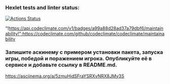 ### Hexlet tests and linter status:
[![Actions Status](https://github.com/gonch0/frontend-project-lvl1/workflows/hexlet-check/badge.svg)](https://github.com/gonch0/frontend-project-lvl1/actions)

"!https://api.codeclimate.com/v1/badges/a99a88d28ad37a79dbf6/maintainability!":https://codeclimate.com/github/codeclimate/codeclimate/maintainability


### Запишите аскинему с примером установки пакета, запуска игры, победой и поражением игрока. Опубликуйте её в сервисе и добавьте ссылку в README.md.

https://asciinema.org/a/5zmuHidSFraYSRXvNRX8JMy3S